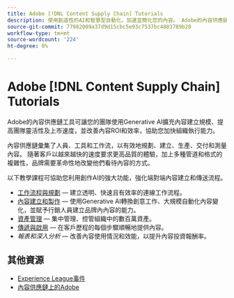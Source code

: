 ```yaml
---
title: Adobe [!DNL Content Supply Chain] Tutorials
description: 使用創造性的AI和智慧型自動化，加速並簡化您的內容。 Adobe的內容供應鏈是端對端解決方案，可讓您計畫、建立、提供及分析您的內容。
source-git-commit: 77982009a37d9d15cbc5e93c7537bc4883789b28
workflow-type: tm+mt
source-wordcount: '224'
ht-degree: 0%

---
```



# Adobe [!DNL Content Supply Chain] Tutorials

Adobe的內容供應鏈工具可讓您的團隊使用Generative AI擴充內容建立規模、提高團隊靈活性及上市速度，並改善內容ROI和效率，協助您加快組織執行能力。

內容供應鏈彙集了人員、工具和工作流，以有效地規劃、建立、生產、交付和測量內容。 隨著客戶以越來越快的速度要求更高品質的體驗，加上多種管道和格式的複雜性，品牌需要革命性地改變他們看待內容的方式。

以下教學課程可協助您利用創作AI的強大功能，強化端對端內容建立和傳送流程。

* [工作流程與規劃](workflow-and-planning.md)  — 建立透明、快速且有效率的連線工作流程。
* [內容建立和製作](content-creation-and-production.md)  — 使用Generative AI轉換創意工作、大規模自動化內容變化，並賦予行銷人員建立品牌內內容的能力。
* [資產管理](asset-management.md)  — 集中管理、控管組織中的數百萬資產。
* [傳遞與啟用](delivery-and-activation.md)  — 在客戶歷程的每個步驟順暢地提供內容。
* *報表和深入分析*  — 改善內容使用情況和效能，以提升內容投資報酬率。

<!-- * [Reporting and insights](reporting-and-insights.md) - Enhance content ROI by improving content usage and performance. -->

## 其他資源

* [Experience League事件](https://experienceleague.adobe.com/events/)
* [內容供應鏈上的Adobe](https://business.adobe.com/resources/webinars/adobe-on-the-content-supply-chain.html)
